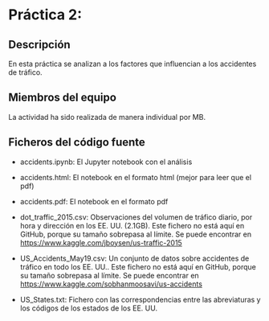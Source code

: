 <h1>Práctica 2:</h1>
<h2>Descripción</h2>
En esta práctica se analizan a los factores que influencian a los accidentes de tráfico.

<h2>Miembros del equipo</h2>
La actividad ha sido realizada de manera individual por MB.

<h2>Ficheros del código fuente</h2>

* accidents.ipynb: El Jupyter notebook con el análisis

* accidents.html: El notebook en el formato html (mejor para leer que el pdf)

* accidents.pdf: El notebook en el formato pdf

* dot_traffic_2015.csv: Observaciones del volumen de tráfico diario, por hora y dirección en los EE. UU. (2.1GB). Este fichero no está aquí en GitHub, porque su tamaño sobrepasa al límite. Se puede encontrar en https://www.kaggle.com/jboysen/us-traffic-2015

* US_Accidents_May19.csv: Un conjunto de datos sobre accidentes de tráfico en todo los EE. UU.. Este fichero no está aquí en GitHub, porque su tamaño sobrepasa al límite. Se puede encontrar en https://www.kaggle.com/sobhanmoosavi/us-accidents

* US_States.txt: Fichero con las correspondencias entre las abreviaturas y los códigos de los estados de los EE. UU.



